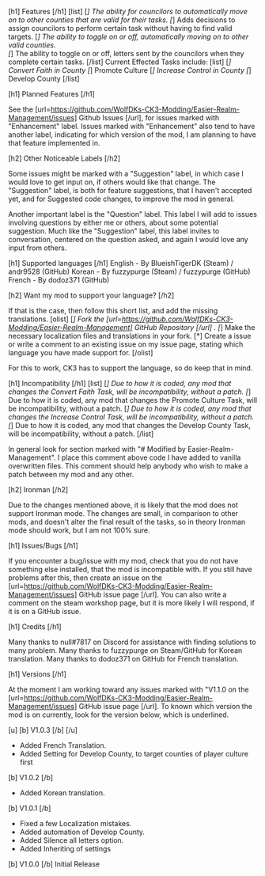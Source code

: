 [h1] Features [/h1]
[list]
[*] The ability for councilors to automatically move on to other counties that are valid for their tasks.
[*] Adds decisions to assign councilors to perform certain task without having to find valid targets.
[*] The ability to toggle on or off, automatically moving on to other valid counties.    
[*] The ability to toggle on or off, letters sent by the councilors when they complete certain tasks.
[/list]
Current Effected Tasks include:
[list]
[*] Convert Faith in County
[*] Promote Culture
[*] Increase Control in County
[*] Develop County
[/list]

[h1] Planned Features [/h1]

See the [url=https://github.com/WolfDKs-CK3-Modding/Easier-Realm-Management/issues] Github Issues [/url], for issues marked with "Enhancement" label. Issues marked with "Enhancement" also tend to have another label, indicating for which version of the mod, I am planning to have that feature implemented in. 

[h2] Other Noticeable Labels [/h2]

Some issues might be marked with a "Suggestion" label, in which case I would love to get input on, if others would like that change. The "Suggestion" label, is both for feature suggestions, that I haven't accepted yet, and for Suggested code changes, to improve the mod in general.

Another important label is the "Question" label. This label I will add to issues involving questions by either me or others, about some potential suggestion. Much like the "Suggestion" label, this label invites to conversation, centered on the question asked, and again I would love any input from others.

[h1] Supported languages [/h1]
English - By BlueishTigerDK (Steam) / andr9528 (GitHub)
Korean - By fuzzypurge (Steam) / fuzzypurge (GitHub)
French - By dodoz371 (GitHub)

[h2] Want my mod to support your language? [/h2]

If that is the case, then follow this short list, and add the missing translations.
[olist]
[*] Fork the [url=https://github.com/WolfDKs-CK3-Modding/Easier-Realm-Management] GitHub Repository [/url] .
[*] Make the necessary localization files and translations in your fork.
[*] Create a issue or write a comment to an existing issue on my issue page, stating which language you have made support for.
[/olist]

For this to work, CK3 has to support the language, so do keep that in mind.

[h1] Incompatibility [/h1]
[list]
[*] Due to how it is coded, any mod that changes the Convert Faith Task, will be incompatibility, without a patch.
[*] Due to how it is coded, any mod that changes the Promote Culture Task, will be incompatibility, without a patch.
[*] Due to how it is coded, any mod that changes the Increase Control Task, will be incompatibility, without a patch.
[*] Due to how it is coded, any mod that changes the Develop County Task, will be incompatibility, without a patch.
[/list]

In general look for section marked with "# Modified by Easier-Realm-Management". I place this comment above code I have added to vanilla overwritten files. This comment should help anybody who wish to make a patch between my mod and any other.

[h2] Ironman [/h2]

Due to the changes mentioned above, it is likely that the mod does not support Ironman mode. The changes are small, in comparison to other mods, and doesn't alter the final result of the tasks, so in theory Ironman mode should work, but I am not 100% sure.

[h1] Issues/Bugs [/h1]

If you encounter a bug/issue with my mod, check that you do not have something else installed, that the mod is incompatible with. If you still have problems after this, then create an issue on the [url=https://github.com/WolfDKs-CK3-Modding/Easier-Realm-Management/issues] GitHub issue page [/url].  You can also write a comment on the steam workshop page, but it is more likely I will respond, if it is on a GitHub issue.

[h1] Credits [/h1]

Many thanks to null#7817 on Discord for assistance with finding solutions to many problem.
Many thanks to fuzzypurge on Steam/GitHub for Korean translation.
Many thanks to dodoz371 on GitHub for French translation.

[h1] Versions [/h1]

At the moment I am working toward any issues marked with "V1.1.0 on the [url=https://github.com/WolfDKs-CK3-Modding/Easier-Realm-Management/issues] GitHub issue page [/url].
To known which version the mod is on currently, look for the version below, which is underlined.

[u] [b] V1.0.3 [/b] [/u]
- Added French Translation.
- Added Setting for Develop County, to target counties of player culture first

[b] V1.0.2 [/b]
- Added Korean translation.

[b] V1.0.1 [/b]
- Fixed a few Localization mistakes.
- Added automation of Develop County.
- Added Silence all letters option.
- Added Inheriting of settings

[b] V1.0.0 [/b]
Initial Release